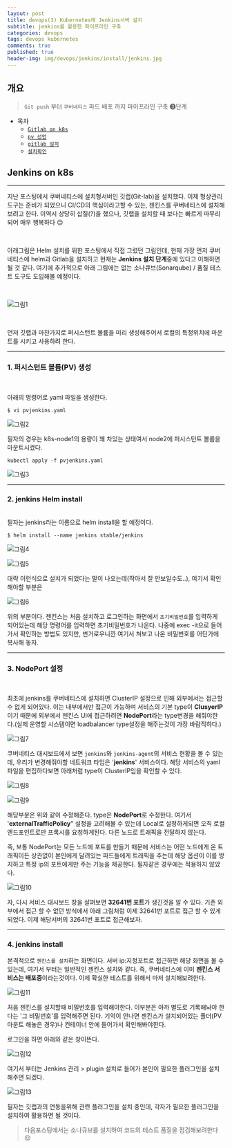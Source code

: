 ```yaml
---
layout: post
title: devops(3) Kubernetes에 Jenkins서버 설치
subtitle: jenkins를 활용한 파이프라인 구축
categories: devops
tags: devops kubernetes
comments: true
published: true
header-img: img/devops/jenkins/install/jenkins.jpg
---
```


## 개요
> `Git push` 부터 `쿠버네티스` 파드 배포 까지 파이프라인 구축 &#10104;단계
  
- 목차
	- [`Gitlab on k8s`](#h2-idgitlab-on-k8s-342gitlab-on-k8sh2)
	- [`pv 선언`](#1-persistent-volume퍼시스턴트-볼륨-선언)
	- [`gitlab 설치`](#2-gitlab-설치)
	- [`설치확인`](#3-정상-설치-확인)
  
## Jenkins on k8s
---
지난 포스팅에서 쿠버네티스에 설치형서버인 깃랩(Git-lab)을 설치했다. 이제 형상관리도구는 준비가 되었으니 CI/CD의 핵심이라고할 수 있는, 젠킨스를 쿠버네티스에 설치해보려고 한다. 이역시 상당히 삽질(?)을 했으나, 깃랩을 설치할 때 보다는 빠르게 마무리 되어 매우 행복하다 😌

<br>



아래그림은 Helm 설치를 위한 포스팅에서 직접 그렸던 그림인데, 현재 가장 먼저 쿠버네티스에 helm과 Gitlab을 설치하고 현재는 **Jenkins 설치 단계**중에 있다고 이해하면될 것 같다. 여기에 추가적으로 아래 그림에는 없는 소나큐브(Sonarqube) / 품질 테스트 도구도 도입해볼 예정이다.

<br>

![그림1](https://zunoxi.github.io/assets/img/devops/jenkins/install/structure.png)

<br>

먼저 깃랩과 마찬가지로 퍼시스턴트 볼륨을 미리 생성해주어서 로컬의 특정위치에 마운트를 시키고 사용하려 한다. 

---

### 1. 퍼시스턴트 볼륨(PV) 생성

<br>

아래의 명령어로 yaml 파일을 생성한다.

```
$ vi pvjenkins.yaml
```

![그림2](https://zunoxi.github.io/assets/img/devops/jenkins/install/1.png)
<br>

필자의 경우는 k8s-node1의 용량이 꽤 차있는 상태여서 node2에 퍼시스턴트 볼륨을 마운트시켰다.

```
kubectl apply -f pvjenkins.yaml
```

![그림3](https://zunoxi.github.io/assets/img/devops/jenkins/install/2.png)
<br>

---
### 2. jenkins Helm install

<br>
필자는 jenkins라는 이름으로 helm install을 할 예정이다. 

```
$ helm install --name jenkins stable/jenkins
```

![그림4](https://zunoxi.github.io/assets/img/devops/jenkins/install/3.png)
<br>

![그림5](https://zunoxi.github.io/assets/img/devops/jenkins/install/4.png)
<br>

대략 이런식으로 설치가 되었다는 말이 나오는데(작아서 잘 안보일수도..), 여기서 확인해야할 부분은 

![그림6](https://zunoxi.github.io/assets/img/devops/jenkins/install/5.png)
<br>

위의 부분이다. 젠킨스는 처음 설치하고 로그인하는 화면에서 `초기비밀번호`를 입력하게 되어있는데 해당 명령어를 입력하면 초기비밀번호가 나온다. 나중에 exec -it으로 들어가서 확인하는 방법도 있지만, 번거로우니깐 여기서 쳐보고 나온 비밀번호를 어딘가에 복사해 놓자.

---
### 3. NodePort 설정

<br>

최초에 jenkins를 쿠버네티스에 설치하면 ClusterIP 설정으로 인해 외부에서는 접근할 수 없게 되어있다. 이는 내부에서만 접근이 가능하며 서비스의 기본 type이 **ClusyerIP**이기 때문에 외부에서 젠킨스 UI에 접근하려면 **NodePort**라는 type변경을 해줘야한다.(실제 운영할 시스템이면 loadbalancer type설정을 해주는것이 가장 바람직하다.)

![그림7](https://zunoxi.github.io/assets/img/devops/jenkins/install/6.png)
<br>

쿠버네티스 대시보드에서 보면 `jenkins`와 `jenkins-agent`의 서비스 현황을 볼 수 있는데, 우리가 변경해줘야할 네트워크 타입은 '**jenkins**' 서비스이다. 해당 서비스의 yaml 파일을 편집하다보면 아래처럼 type이 ClusterIP임을 확인할 수 있다.

![그림8](https://zunoxi.github.io/assets/img/devops/jenkins/install/7.png)
<br>

![그림9](https://zunoxi.github.io/assets/img/devops/jenkins/install/8.png)
<br>

해당부분은 위와 같이 수정해준다. type은 **NodePort**로 수정한다. 여기서 '**externalTrafficPolicy**" 설정을 고려해볼 수 있는데 Local로 설정하게되면 오직 로컬 엔드포인트로만 프록시를 요청하게된다. 다른 노드로 트래픽을 전달하지 않는다. 

즉, 보통 NodePort는 모든 노드에 포트를 만들기 때문에 서비스는 어떤 노드에게 온 트래픽이든 상관없이 본인에게 달려있는 파드들에게 트래픽을 주는데 해당 옵션이 이를 방지하고 특정 ip의 포트에게만 주는 기능을 제공한다. 필자같은 경우에는 적용하지 않았다.

![그림10](https://zunoxi.github.io/assets/img/devops/jenkins/install/9.png)
<br>

자, 다시 서비스 대시보드 창을 살펴보면 **32641번 포트**가 생긴것을 알 수 있다. 기존 외부에서 접근 할 수 없던 방식에서 아래 그림처럼 이제 32641번 포트로 접근 할 수 있게 되었다. 이제 해당서버의 32641번 포트로 접근해보자.

---
### 4. jenkins install

본격적으로 `젠킨스를 설치`하는 화면이다. 서버 ip:지정포트로 접근하면 해당 화면을 볼 수 있는데, 여기서 부터는 일반적인 젠킨스 설치와 같다. 즉, 쿠버네티스에 이미 **젠킨스 서비스는 배포중**이라는것이다. 이제 확실한 테스트를 위해서 마저 설치해보려한다.

![그림11](https://zunoxi.github.io/assets/img/devops/jenkins/install/10.png)
<br>

처음 젠킨스를 설치할때 비밀번호를 입력해야한다. 이부분은 아까 별도로 기록해놔야 한다는 '그 비밀번호'를 입력해주면 된다. 기억이 안나면 젠킨스가 설치되어있는 폴더(PV 마운트 해놓은 경우)나 컨테이너 안에 들어가서 확인해봐야한다.

로그인을 하면 아래와 같은 창이뜬다.

![그림12](https://zunoxi.github.io/assets/img/devops/jenkins/install/11.png)
<br>

여기서 부터는 Jenkins 관리 > plugin 설치로 들어가 본인이 필요한 플러그인을 설치해주면 되겠다. 

![그림13](https://zunoxi.github.io/assets/img/devops/jenkins/install/12.png)
<br>

필자는 깃랩과의 연동을위해 관련 플러그인을 설치 중인데, 각자가 필요한 플러그인을 설치하여 활용하면 될 것이다.

> 다음포스팅에서는 소나큐브를 설치하여 코드의 테스트 품질을 점검해보려한다 😌



